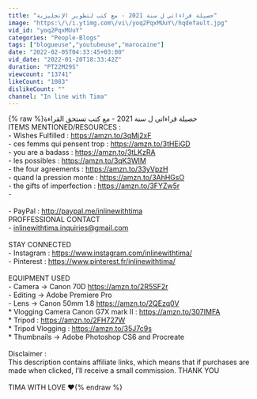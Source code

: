 ```yaml
---
title: "حصيلة قراءاتي ل سنة 2021 - مع كتب لتطوير الإنجليزية"
image: "https:\/\/i.ytimg.com\/vi\/yoq2PqxMUuY\/hqdefault.jpg"
vid_id: "yoq2PqxMUuY"
categories: "People-Blogs"
tags: ["blogueuse","youtubeuse","marocaine"]
date: "2022-02-05T04:33:45+03:00"
vid_date: "2022-01-20T18:33:42Z"
duration: "PT22M29S"
viewcount: "13741"
likeCount: "1083"
dislikeCount: ""
channel: "In line with Tima"
---
```

{% raw %}حصيلة قراءاتي ل سنة 2021 - مع كتب تستحق القراءة<br />ITEMS MENTIONED/RESOURCES :<br />-  Wishes Fulfilled : <a rel="nofollow" target="blank" href="https://amzn.to/3qMj2xF">https://amzn.to/3qMj2xF</a><br />- ces femms qui pensent trop : <a rel="nofollow" target="blank" href="https://amzn.to/3tHEiGD">https://amzn.to/3tHEiGD</a><br />- you are a badass : <a rel="nofollow" target="blank" href="https://amzn.to/3tLKzRA">https://amzn.to/3tLKzRA</a><br />- les possibles : <a rel="nofollow" target="blank" href="https://amzn.to/3qK3WIM">https://amzn.to/3qK3WIM</a><br />- the four agreements : <a rel="nofollow" target="blank" href="https://amzn.to/33yVpzH">https://amzn.to/33yVpzH</a><br />- quand la pression monte : <a rel="nofollow" target="blank" href="https://amzn.to/3AhHGsO">https://amzn.to/3AhHGsO</a><br />- the gifts of imperfection : <a rel="nofollow" target="blank" href="https://amzn.to/3FYZw5r">https://amzn.to/3FYZw5r</a><br />- <br /><br />- PayPal  : <a rel="nofollow" target="blank" href="http://paypal.me/inlinewithtima">http://paypal.me/inlinewithtima</a><br />PROFFESSIONAL CONTACT<br />-  inlinewithtima.inquiries@gmail.com<br /><br />STAY CONNECTED<br />- Instagram : <a rel="nofollow" target="blank" href="https://www.instagram.com/inlinewithtima/">https://www.instagram.com/inlinewithtima/</a><br />- Pinterest : <a rel="nofollow" target="blank" href="https://www.pinterest.fr/inlinewithtima/">https://www.pinterest.fr/inlinewithtima/</a><br /><br />EQUIPMENT USED<br />- Camera → Canon 70D <a rel="nofollow" target="blank" href="https://amzn.to/2R5SF2r">https://amzn.to/2R5SF2r</a><br />- Editing → Adobe Premiere Pro <br />- Lens → Canon 50mm 1.8 <a rel="nofollow" target="blank" href="https://amzn.to/2QEzq0V">https://amzn.to/2QEzq0V</a><br />* Vlogging Camera Canon G7X mark II : <a rel="nofollow" target="blank" href="https://amzn.to/307IMFA">https://amzn.to/307IMFA</a><br />* Tripod : <a rel="nofollow" target="blank" href="https://amzn.to/2FH727W">https://amzn.to/2FH727W</a><br />* Tripod Vlogging : <a rel="nofollow" target="blank" href="https://amzn.to/35J7c9s">https://amzn.to/35J7c9s</a><br />* Thumbnails → Adobe Photoshop CS6 and Procreate<br /><br />Disclaimer :  <br />This description contains affiliate links, which means that if purchases are made when clicked, I’ll receive a small commission. THANK YOU<br /><br />TIMA WITH LOVE ❤{% endraw %}
